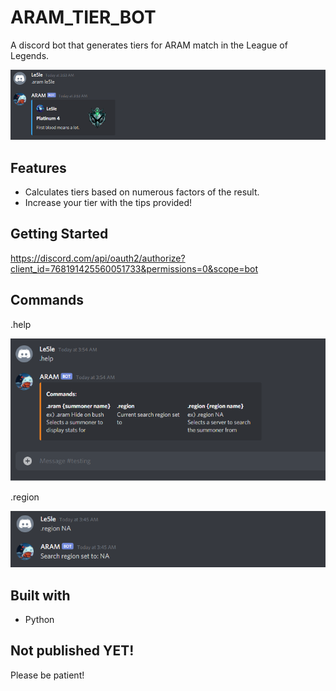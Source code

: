 # ARAM_TIER_BOT
A discord bot that generates tiers for ARAM match in the League of Legends.

![Main header](/imgs/tier.png "Commands")

## Features

- Calculates tiers based on numerous factors of the result.
- Increase your tier with the tips provided!

## Getting Started
https://discord.com/api/oauth2/authorize?client_id=768191425560051733&permissions=0&scope=bot

## Commands


.help



![Main_help](/imgs/help.png "help")

.region



![Main_region](/imgs/region.png "region")

## Built with
- Python

## Not published YET!
Please be patient!
